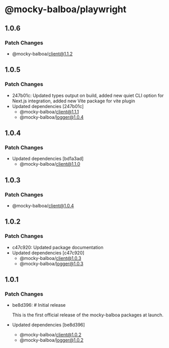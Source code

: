 # @mocky-balboa/playwright

## 1.0.6

### Patch Changes

- @mocky-balboa/client@1.1.2

## 1.0.5

### Patch Changes

- 247b01c: Updated types output on build, added new quiet CLI option for Next.js integration, added new Vite package for vite plugin
- Updated dependencies [247b01c]
  - @mocky-balboa/client@1.1.1
  - @mocky-balboa/logger@1.0.4

## 1.0.4

### Patch Changes

- Updated dependencies [bd1a3ad]
  - @mocky-balboa/client@1.1.0

## 1.0.3

### Patch Changes

- @mocky-balboa/client@1.0.4

## 1.0.2

### Patch Changes

- c47c920: Updated package documentation
- Updated dependencies [c47c920]
  - @mocky-balboa/client@1.0.3
  - @mocky-balboa/logger@1.0.3

## 1.0.1

### Patch Changes

- be8d396: # Initial release

  This is the first official release of the mocky-balboa packages at launch.

- Updated dependencies [be8d396]
  - @mocky-balboa/client@1.0.2
  - @mocky-balboa/logger@1.0.2
